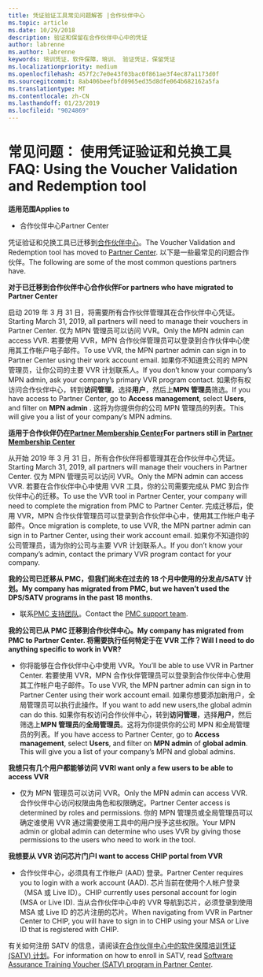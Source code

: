 ```yaml
---
title: 凭证验证工具常见问题解答 |合作伙伴中心
ms.topic: article
ms.date: 10/29/2018
description: 验证和保留在合作伙伴中心中的凭证
author: labrenne
ms.author: labrenne
keywords: 培训凭证，软件保障，培训、 验证凭证，保留凭证
ms.localizationpriority: medium
ms.openlocfilehash: 457f2c7e0e43f03bac0f861ae3f4ec87a1173d0f
ms.sourcegitcommit: 8ab406beefbfd0965ed35d8dfe064b682162a5fa
ms.translationtype: MT
ms.contentlocale: zh-CN
ms.lasthandoff: 01/23/2019
ms.locfileid: "9024869"
---
```

# <a name="faq-using-the-voucher-validation-and-redemption-tool"></a><span data-ttu-id="3f9e8-104">常见问题： 使用凭证验证和兑换工具</span><span class="sxs-lookup"><span data-stu-id="3f9e8-104">FAQ: Using the Voucher Validation and Redemption tool</span></span> 

**<span data-ttu-id="3f9e8-105">适用范围</span><span class="sxs-lookup"><span data-stu-id="3f9e8-105">Applies to</span></span>**

- <span data-ttu-id="3f9e8-106">合作伙伴中心</span><span class="sxs-lookup"><span data-stu-id="3f9e8-106">Partner Center</span></span>

<span data-ttu-id="3f9e8-107">凭证验证和兑换工具已迁移到[合作伙伴中心](https://partner.microsoft.com/en-us/pcv/dashboard/overview)。</span><span class="sxs-lookup"><span data-stu-id="3f9e8-107">The Voucher Validation and Redemption tool has moved to [Partner Center](https://partner.microsoft.com/en-us/pcv/dashboard/overview).</span></span> <span data-ttu-id="3f9e8-108">以下是一些最常见的问题合作伙伴。</span><span class="sxs-lookup"><span data-stu-id="3f9e8-108">The following are some of the most common questions partners have.</span></span> 

**<span data-ttu-id="3f9e8-109">对于已迁移到合作伙伴中心合作伙伴</span><span class="sxs-lookup"><span data-stu-id="3f9e8-109">For partners who have migrated to Partner Center</span></span>**

 <span data-ttu-id="3f9e8-110">启动 2019 年 3 月 31 日，将需要所有合作伙伴管理其在合作伙伴中心凭证。</span><span class="sxs-lookup"><span data-stu-id="3f9e8-110">Starting March 31, 2019, all partners will need to manage their vouchers in Partner Center.</span></span> <span data-ttu-id="3f9e8-111">仅为 MPN 管理员可以访问 VVR。</span><span class="sxs-lookup"><span data-stu-id="3f9e8-111">Only the MPN admin can access VVR.</span></span> <span data-ttu-id="3f9e8-112">若要使用 VVR，MPN 合作伙伴管理员可以登录到合作伙伴中心使用其工作帐户电子邮件。</span><span class="sxs-lookup"><span data-stu-id="3f9e8-112">To use VVR, the MPN partner admin can sign in to Partner Center using their work account email.</span></span> <span data-ttu-id="3f9e8-113">如果你不知道贵公司的 MPN 管理员，让你公司的主要 VVR 计划联系人。</span><span class="sxs-lookup"><span data-stu-id="3f9e8-113">If you don’t know your company’s MPN admin, ask your company’s primary VVR program contact.</span></span>  <span data-ttu-id="3f9e8-114">如果你有权访问合作伙伴中心，转到**访问管理**，选择**用户**，然后上**MPN 管理员**筛选。</span><span class="sxs-lookup"><span data-stu-id="3f9e8-114">If you have access to Partner Center, go to **Access management**, select **Users**, and filter on **MPN admin** .</span></span> <span data-ttu-id="3f9e8-115">这将为你提供你的公司 MPN 管理员的列表。</span><span class="sxs-lookup"><span data-stu-id="3f9e8-115">This will give you a list of your company’s MPN admins.</span></span>  

**<span data-ttu-id="3f9e8-116">适用于合作伙伴仍在[Partner Membership Center](https://partner.microsoft.com/)</span><span class="sxs-lookup"><span data-stu-id="3f9e8-116">For partners still in [Partner Membership Center](https://partner.microsoft.com/)</span></span>**

<span data-ttu-id="3f9e8-117">从开始 2019 年 3 月 31 日，所有合作伙伴将都管理其在合作伙伴中心凭证。</span><span class="sxs-lookup"><span data-stu-id="3f9e8-117">Starting March 31, 2019, all partners will manage their vouchers in Partner Center.</span></span> <span data-ttu-id="3f9e8-118">仅为 MPN 管理员可以访问 VVR。</span><span class="sxs-lookup"><span data-stu-id="3f9e8-118">Only the MPN admin can access VVR.</span></span> <span data-ttu-id="3f9e8-119">若要在合作伙伴中心中使用 VVR 工具，你的公司需要完成从 PMC 到合作伙伴中心的迁移。</span><span class="sxs-lookup"><span data-stu-id="3f9e8-119">To use the VVR tool in Partner Center, your company will need to complete the migration from PMC to Partner Center.</span></span> <span data-ttu-id="3f9e8-120">完成迁移后，使用 VVR，MPN 合作伙伴管理员可以登录到合作伙伴中心中，使用其工作帐户电子邮件。</span><span class="sxs-lookup"><span data-stu-id="3f9e8-120">Once migration is complete, to use VVR, the MPN partner admin can sign in to Partner Center, using their work account email.</span></span> <span data-ttu-id="3f9e8-121">如果你不知道你的公司管理员，请为你的公司与主要 VVR 计划联系人。</span><span class="sxs-lookup"><span data-stu-id="3f9e8-121">If you don’t know your company’s admin, contact the primary VVR program contact for your company.</span></span>  


**<span data-ttu-id="3f9e8-122">我的公司已迁移从 PMC，但我们尚未在过去的 18 个月中使用的分发点/SATV 计划。</span><span class="sxs-lookup"><span data-stu-id="3f9e8-122">My company has migrated from PMC, but we haven’t used the DPS/SATV programs in the past 18 months.</span></span>**

- <span data-ttu-id="3f9e8-123">联系[PMC 支持团队](mailto:proghelp@microsoft.com)。</span><span class="sxs-lookup"><span data-stu-id="3f9e8-123">Contact the [PMC support team](mailto:proghelp@microsoft.com).</span></span> 


**<span data-ttu-id="3f9e8-124">我的公司已从 PMC 迁移到合作伙伴中心。</span><span class="sxs-lookup"><span data-stu-id="3f9e8-124">My company has migrated from PMC to Partner Center.</span></span> <span data-ttu-id="3f9e8-125">将需要执行任何特定于在 VVR 工作？</span><span class="sxs-lookup"><span data-stu-id="3f9e8-125">Will I need to do anything specific to work in VVR?</span></span>** 

- <span data-ttu-id="3f9e8-126">你将能够在合作伙伴中心中使用 VVR。</span><span class="sxs-lookup"><span data-stu-id="3f9e8-126">You’ll be able to use VVR in Partner Center.</span></span>  <span data-ttu-id="3f9e8-127">若要使用 VVR，MPN 合作伙伴管理员可以登录到合作伙伴中心使用其工作帐户电子邮件。</span><span class="sxs-lookup"><span data-stu-id="3f9e8-127">To use VVR, the MPN partner admin can sign in to Partner Center using their work account email.</span></span> <span data-ttu-id="3f9e8-128">如果你想要添加新用户，全局管理员可以执行此操作。</span><span class="sxs-lookup"><span data-stu-id="3f9e8-128">If you want to add new users,the global admin can do this.</span></span> <span data-ttu-id="3f9e8-129">如果你有权访问合作伙伴中心，转到**访问管理**，选择**用户**，然后筛选上**MPN 管理员**的**全局管理员**。这将为你提供你的公司 MPN 和全局管理员的列表。</span><span class="sxs-lookup"><span data-stu-id="3f9e8-129">If you have access to Partner Center, go to **Access management**, select **Users**, and filter on **MPN admin** of **global admin**. This will give you a list of your company’s MPN and global admins.</span></span>  

**<span data-ttu-id="3f9e8-130">我想只有几个用户都能够访问 VVR</span><span class="sxs-lookup"><span data-stu-id="3f9e8-130">I want only a few users to be able to access VVR</span></span>**

- <span data-ttu-id="3f9e8-131">仅为 MPN 管理员可以访问 VVR。</span><span class="sxs-lookup"><span data-stu-id="3f9e8-131">Only the MPN admin can access VVR.</span></span> <span data-ttu-id="3f9e8-132">合作伙伴中心访问权限由角色和权限确定。</span><span class="sxs-lookup"><span data-stu-id="3f9e8-132">Partner Center access is determined by roles and permissions.</span></span> <span data-ttu-id="3f9e8-133">你的 MPN 管理员或全局管理员可以确定谁使用 VVR 通过需要使用工具中的用户授予这些权限。</span><span class="sxs-lookup"><span data-stu-id="3f9e8-133">Your MPN admin or global admin can determine who uses VVR by giving those permissions to the users who need to work in the tool.</span></span>

**<span data-ttu-id="3f9e8-134">我想要从 VVR 访问芯片门户</span><span class="sxs-lookup"><span data-stu-id="3f9e8-134">I want to access CHIP portal from VVR</span></span>**

- <span data-ttu-id="3f9e8-135">合作伙伴中心，必须具有工作帐户 (AAD) 登录。</span><span class="sxs-lookup"><span data-stu-id="3f9e8-135">Partner Center requires you to login with a work account (AAD).</span></span>  <span data-ttu-id="3f9e8-136">芯片当前在使用个人帐户登录 （MSA 或 Live ID）。</span><span class="sxs-lookup"><span data-stu-id="3f9e8-136">CHIP currently uses personal account for login (MSA or Live ID).</span></span>  <span data-ttu-id="3f9e8-137">当从合作伙伴中心中的 VVR 导航到芯片，必须登录到使用 MSA 或 Live ID 的芯片注册的芯片。</span><span class="sxs-lookup"><span data-stu-id="3f9e8-137">When navigating from VVR in Partner Center to CHIP, you will have to sign in to CHIP using your MSA or Live ID that is registered with CHIP.</span></span>

<span data-ttu-id="3f9e8-138">有关如何注册 SATV 的信息，请阅读[在合作伙伴中心中的软件保障培训凭证 (SATV) 计划](software-assurance-satv.md)。</span><span class="sxs-lookup"><span data-stu-id="3f9e8-138">For information on how to enroll in SATV, read [Software Assurance Training Voucher (SATV) program in Partner Center](software-assurance-satv.md).</span></span>
 <!--
For information on how to enroll in Software Assurance DPS programs, read [Software Assurance programs in Partner Center](software-assurance-dps.md).-->